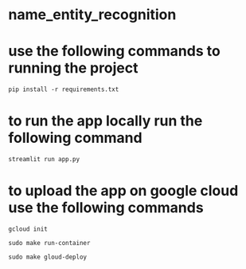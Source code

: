 # name_entity_recognition

# use the following commands to running the project

```
pip install -r requirements.txt
```
# to run the app locally run the following command
```
streamlit run app.py
```

# to upload the app on google cloud use the following commands

```
gcloud init
```

```
sudo make run-container
```
```
sudo make gloud-deploy
```
